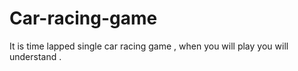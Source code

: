 # Car-racing-game
It is time lapped single car racing game , when you will play you will understand .
